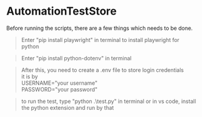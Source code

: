 # AutomationTestStore

Before running the scripts, there are a few things which needs to be done.

>Enter "pip install playwright" in terminal to install playwright for python

>Enter "pip install python-dotenv" in terminal

>After this, you need to create a .env file to store login credentials<br>
>it is by <br>
>USERNAME="your username"<br>
>PASSWORD="your password"

>to run the test, type "python .\test.py" in terminal or in vs code, install the python extension and run by that
